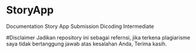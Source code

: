 # StoryApp
Documentation Story App Submission Dicoding Intermediate

#Disclaimer
Jadikan repository ini sebagai refernsi, jika terkena plagiarisme saya tidak bertanggung jawab atas kesalahan Anda, Terima kasih.
